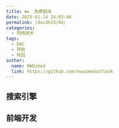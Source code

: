 ```yaml
---
title: 🛏  免费图床
date: 2023-01-14 14:03:46
permalink: /dacdh15/04/
categories: 
  - 网络技术
tags: 
  - DAC
  - 导航
  - 校园
author: 
  name: NWUzmed
  link: https://github.com/nwuzmedoutlook
---
```


## 搜索引擎

<ClientOnly>
  <Card :cardData="cardData0" :cardListSize=4 carTitlColor="#000" carHoverColor="#000" />
</ClientOnly>

## 前端开发

<ClientOnly>
  <Card :cardData="cardData1" :cardListSize=4 carTitlColor="#000" carHoverColor="#000" />
</ClientOnly>

<script>
export default {
  data() {
    return {
      cardData0: [
        {
          id: "0",
          cardSrc: "http://www.baidu.com/",
          cardName: "百度",
          cardContent:
            "百度——全球最大的中文搜索引擎及最大的中文网站，全球领先的人工智能公司",
        },
{cardSrc: "https://cdnyunjs.com/", cardImgSrc: "https://api.xinac.net/icon/?url=https://cdnyunjs.com/", cardName: "晨风图床", cardContent: "永久免费提供全球CDN加速服务",},
{cardSrc: "https://imgurl.org/", cardImgSrc: "https://api.xinac.net/icon/?url=https://imgurl.org/", cardName: "ImgURL", cardContent: "免费图片外链工具",},
{cardSrc: "https://sm.ms/", cardImgSrc: "https://api.xinac.net/icon/?url=https://sm.ms/", cardName: "SM.MS", cardContent: "Simple Free Image Hosting",},
{cardSrc: "https://imgchr.com/", cardImgSrc: "https://api.xinac.net/icon/?url=https://imgchr.com/", cardName: "路过图床", cardContent: "免费图片上传, 专业图片外链, 免费公共图床",},
{cardSrc: "https://postimages.org/", cardImgSrc: "https://api.xinac.net/icon/?url=https://postimages.org/", cardName: "Postimages", cardContent: "免费图片托管 / 图片上传",},
{cardSrc: "http://www.xiangudu.com/", cardImgSrc: "https://api.xinac.net/icon/?url=http://www.xiangudu.com/", cardName: "鲜咕嘟图床站", cardContent: "提供高速稳定的图片上传和外链服务",},
{cardSrc: "https://upload.ouliu.net/", cardImgSrc: "https://api.xinac.net/icon/?url=https://upload.ouliu.net/", cardName: "免费图片上传空间", cardContent: "偶流社区免费上传空间",},
{cardSrc: "https://img.kuibu.net/", cardImgSrc: "https://api.xinac.net/icon/?url=https://img.kuibu.net/", cardName: "跬步图床", cardContent: "每日上传50张，单张图片不能超过5M",},
{cardSrc: "http://top.cnzzla.com/tuchuang/", cardImgSrc: "https://api.xinac.net/icon/?url=http://top.cnzzla.com/tuchuang/", cardName: "站长啦图床", cardContent: "永久免费图片上传, 专业图片外链, 免费公共图床,十大图床聚合站",},
{cardSrc: "https://i.lixinbk.cn/", cardImgSrc: "https://api.xinac.net/icon/?url=https://i.lixinbk.cn/", cardName: "i图床", cardContent: "一直都在的稳定快速图床",},

      ],
      
      cardData1: [
        {
          id: "1",
          cardSrc: "https://cn.vuejs.org/",
          cardImgSrc:
            "https://cdn.staticaly.com/gh/Kele-Bingtang/static@master/img/tools/20220105001047.png",
          cardName: "Vue",
          cardContent: "渐进式 JavaScript 框架",
        },
        {cardSrc: "https://element.eleme.cn/#/zh-CN/", cardImgSrc: "https://cdn.staticaly.com/gh/Kele-Bingtang/static@master/img/tools/20220105001602.png", cardName: "Element-UI", cardContent: "Element，一套为开发者、设计师和产品经理准备的基于 Vue 的桌面端组件库",},
        {cardSrc: "https://www.baidu.com/", cardImgSrc: "https://api.xinac.net/icon/?url=https://www.baidu.com", cardName: "百度", cardContent: "全球最大的中文搜索引擎",},
      ],
    };
  },
};
</script>
